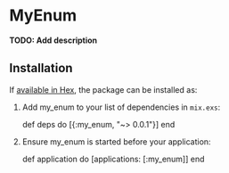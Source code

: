 # MyEnum

**TODO: Add description**

## Installation

If [available in Hex](https://hex.pm/docs/publish), the package can be installed as:

  1. Add my_enum to your list of dependencies in `mix.exs`:

        def deps do
          [{:my_enum, "~> 0.0.1"}]
        end

  2. Ensure my_enum is started before your application:

        def application do
          [applications: [:my_enum]]
        end
